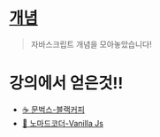 # [개념](https://github.com/Lee-jisang/FE-study/blob/main/JavaScript/concepts/README.md)

> 자바스크립트 개념을 모아놓았습니다!

  
# 강의에서 얻은것!!

- [☕ 문벅스-블랙커피](https://github.com/Lee-jisang/FE-study/tree/main/JavaScript/%E2%98%95%20%EB%AC%B8%EB%B2%85%EC%8A%A4-%EB%B8%94%EB%9E%99%EC%BB%A4%ED%94%BC)
- [🍔 노마드코더-Vanilla Js](https://github.com/Lee-jisang/FE-study/tree/main/JavaScript/%F0%9F%8D%94%20%EB%85%B8%EB%A7%88%EB%93%9C%EC%BD%94%EB%8D%94-Vanilla%20Js)
